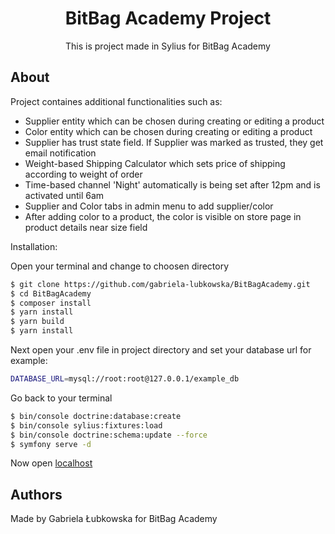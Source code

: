 
<h1 align="center">BitBag Academy Project</h1>

<p align="center">This is project made in Sylius for BitBag Academy</p>

About
-----

Project containes additional functionalities such as:

* Supplier entity which can be chosen during creating or editing a product
* Color entity which can be chosen during creating or editing a product
* Supplier has trust state field. If Supplier was marked as trusted, they get email notification
* Weight-based Shipping Calculator which sets price of shipping according to weight of order
* Time-based channel 'Night' automatically is being set after 12pm and is activated until 6am
* Supplier and Color tabs in admin menu to add supplier/color
* After adding color to a product, the color is visible on store page in product details near size field

Installation: 

Open your terminal and change to choosen directory

```bash
$ git clone https://github.com/gabriela-lubkowska/BitBagAcademy.git
$ cd BitBagAcademy
$ composer install
$ yarn install
$ yarn build
$ yarn install
```
Next open your .env file in project directory and set your database url for example:

```bash
DATABASE_URL=mysql://root:root@127.0.0.1/example_db
```
Go back to your terminal

```bash
$ bin/console doctrine:database:create
$ bin/console sylius:fixtures:load
$ bin/console doctrine:schema:update --force
$ symfony serve -d
```
Now open [localhost](https://localhost:8000)

Authors
-------

Made by Gabriela Łubkowska for BitBag Academy 
